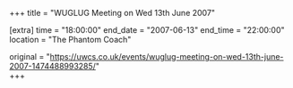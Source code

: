 +++
title = "WUGLUG Meeting on Wed 13th June 2007"

[extra]
time = "18:00:00"
end_date = "2007-06-13"
end_time = "22:00:00"
location = "The Phantom Coach"

original = "https://uwcs.co.uk/events/wuglug-meeting-on-wed-13th-june-2007-1474488993285/"    
+++



